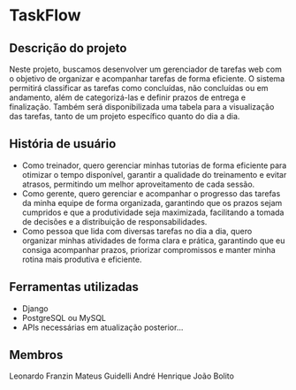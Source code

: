 ﻿# TaskFlow
## Descrição do projeto
Neste projeto, buscamos desenvolver um gerenciador de tarefas web com o objetivo de organizar e acompanhar tarefas de forma eficiente. O sistema permitirá classificar as tarefas como concluídas, não concluídas ou em andamento, além de categorizá-las e definir prazos de entrega e finalização. Também será disponibilizada uma tabela para a visualização das tarefas, tanto de um projeto específico quanto do dia a dia.
## História de usuário
- Como treinador, quero gerenciar minhas tutorias de forma eficiente para otimizar o tempo disponível, garantir a qualidade do treinamento e evitar atrasos, permitindo um melhor aproveitamento de cada sessão.
- Como gerente, quero gerenciar e acompanhar o progresso das tarefas da minha equipe de forma organizada, garantindo que os prazos sejam cumpridos e que a produtividade seja maximizada, facilitando a tomada de decisões e a distribuição de responsabilidades.
- Como pessoa que lida com diversas tarefas no dia a dia, quero organizar minhas atividades de forma clara e prática, garantindo que eu consiga acompanhar prazos, priorizar compromissos e manter minha rotina mais produtiva e eficiente.
## Ferramentas utilizadas
- Django
- PostgreSQL ou MySQL
- APIs necessárias em atualização posterior...
## Membros
Leonardo Franzin
Mateus Guidelli
André Henrique
João Bolito
